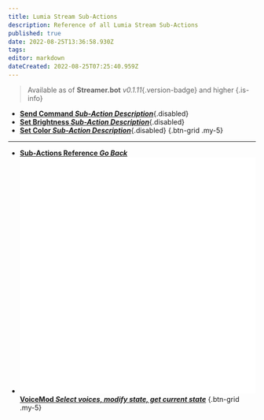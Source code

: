 ```yaml
---
title: Lumia Stream Sub-Actions
description: Reference of all Lumia Stream Sub-Actions
published: true
date: 2022-08-25T13:36:58.930Z
tags: 
editor: markdown
dateCreated: 2022-08-25T07:25:40.959Z
---
```


> Available as of **Streamer.bot** *v0.1.11*{.version-badge} and higher
{.is-info}

* [<i class="mdi mdi-slash-forward-box" style="color: #FF4566;"></i>**Send Command *Sub-Action Description***](/en/Sub-Actions/Lumia-Stream/Send-Command){.disabled}
* [<i class="mdi mdi-desk-lamp" style="color: #FF4566;"></i>**Set Brightness *Sub-Action Description***](/en/Sub-Actions/Lumia-Stream/Set-Brightness){.disabled}
* [<i class="mdi mdi-format-color-fill" style="color: #FF4566;"></i>**Set Color *Sub-Action Description***](/en/Sub-Actions/Lumia-Stream/Set-Color){.disabled}
{.btn-grid .my-5}

---

- [<i class="mdi mdi-chevron-left"></i>**Sub-Actions Reference *Go Back***](/en/Sub-Actions)
- [<img src="/logos/voicemod.png"/>**VoiceMod *Select voices, modify state, get current state***](/en/Sub-Actions/VoiceMod)
{.btn-grid .my-5}